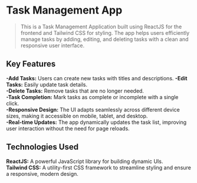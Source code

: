 # Task Management App
>This is a Task Management Application built using ReactJS for the frontend and Tailwind CSS for styling. The app helps users efficiently manage tasks by adding, editing, and deleting tasks with a clean and responsive user interface.

## Key Features
<b>-Add Tasks:</b> Users can create new tasks with titles and descriptions.
<b>-Edit Tasks:</b> Easily update task details.<br>
<b>-Delete Tasks:</b> Remove tasks that are no longer needed.<br>
<b>-Task Completion:</b> Mark tasks as complete or incomplete with a single click.<br>
<b>-Responsive Design:</b> The UI adapts seamlessly across different device sizes, making it accessible on mobile, tablet, and desktop.<br>
<b>-Real-time Updates:</b> The app dynamically updates the task list, improving user interaction without the need for page reloads.<br>
## Technologies Used
<b>ReactJS:</b> A powerful JavaScript library for building dynamic UIs.<br>
<b>Tailwind CSS:</b> A utility-first CSS framework to streamline styling and ensure a responsive, modern design.
